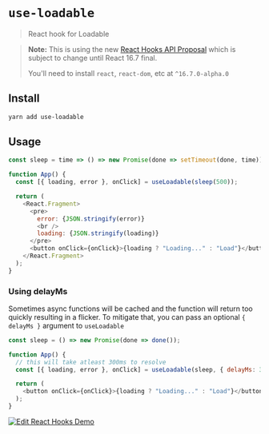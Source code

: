 # `use-loadable`

> React hook for Loadable

> **Note:** This is using the new [React Hooks API Proposal](https://reactjs.org/docs/hooks-intro.html)
> which is subject to change until React 16.7 final.
>
> You'll need to install `react`, `react-dom`, etc at `^16.7.0-alpha.0`

## Install

```sh
yarn add use-loadable
```

## Usage

```js
const sleep = time => () => new Promise(done => setTimeout(done, time));

function App() {
  const [{ loading, error }, onClick] = useLoadable(sleep(500));

  return (
    <React.Fragment>
      <pre>
        error: {JSON.stringify(error)}
        <br />
        loading: {JSON.stringify(loading)}
      </pre>
      <button onClick={onClick}>{loading ? "Loading..." : "Load"}</button>
    </React.Fragment>
  );
}
```

### Using delayMs
Sometimes async functions will be cached and the function will return too quickly resulting in a flicker. To mitigate that, you can pass an optional `{ delayMs }` argument to `useLoadable`

```js
const sleep = () => new Promise(done => done());

function App() {
  // this will take atleast 300ms to resolve
  const [{ loading, error }, onClick] = useLoadable(sleep, { delayMs: 300 });

  return (
    <button onClick={onClick}>{loading ? "Loading..." : "Load"}</button>
  );
}
```

[![Edit React Hooks Demo](https://codesandbox.io/static/img/play-codesandbox.svg)](https://codesandbox.io/s/mo8x74m66j)
